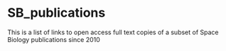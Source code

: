 # SB_publications
This is a list of links to open access full text copies of a subset of Space Biology publications since 2010
